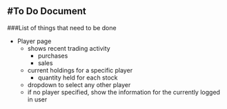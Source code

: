 #To Do Document
---
###List of things that need to be done
- Player page
    - shows recent trading activity
        - purchases
        - sales
    - current holdings for a specific player
        - quantity held for each stock
    - dropdown to select any other player
    - if no player specified, show the information for the currently logged in user